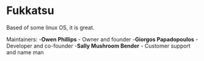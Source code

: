 # Fukkatsu
Based of some linux OS, it is great.

Maintainers:
-**Owen Phillips** - Owner and founder
-**Giorgos Papadopoulos** - Developer and co-founder
-**Sally Mushroom Bender** - Customer support and name man
